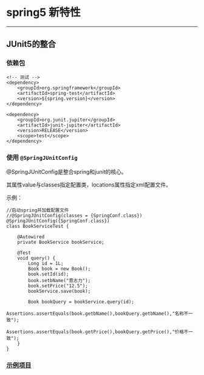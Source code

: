 # spring5 新特性

----------

## <div id="JUnit5"></div>JUnit5的整合

### 依赖包

```
<!-- 测试 -->
<dependency>
    <groupId>org.springframework</groupId>
    <artifactId>spring-test</artifactId>
    <version>${spring.version}</version>
</dependency>

<dependency>
	<groupId>org.junit.jupiter</groupId>
	<artifactId>junit-jupiter</artifactId>
	<version>RELEASE</version>
	<scope>test</scope>
</dependency>
```

### 使用 `@SpringJUnitConfig`

@SpringJUnitConfig是整合spring和junit的核心。

其属性value与classes指定配置类，locations属性指定xml配置文件。

示例：
```
//启动spring并加载配置文件
//@SpringJUnitConfig(classes = {SpringConf.class})
@SpringJUnitConfig({SpringConf.class})
class BookServiceTest {

    @Autowired
    private BookService bookService;

    @Test
    void query() {
        Long id = 1L;
        Book book = new Book();
        book.setId(id);
        book.setbName("意志力");
        book.setPrice("12.5");
        bookService.save(book);

        Book bookQuery = bookService.query(id);
        Assertions.assertEquals(book.getbName(),bookQuery.getbName(),"名称不一致");
        Assertions.assertEquals(book.getPrice(),bookQuery.getPrice(),"价格不一致");
    }
}
```


### [示例项目](./spring-framework-demo/newCharacteristic-JUnit5)
